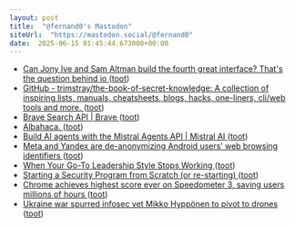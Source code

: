 ```yaml
---
layout: post
title:  "@fernand0's Mastodon"
siteUrl:  "https://mastodon.social/@fernand0"
date:  2025-06-15 01:45:44.673000+00:00
---
```

*  [Can Jony Ive and Sam Altman build the fourth great interface? That's the question behind io ](https://www.fastcompany.com/91341731/jony-ive-sam-altman-build-the-next-great-interface-with-i) ([toot](https://mastodon.social/@fernand0/114684850645953806))
*  [GitHub - trimstray/the-book-of-secret-knowledge: A collection of inspiring lists, manuals, cheatsheets, blogs, hacks, one-liners, cli/web tools and more. ](https://github.com/trimstray/the-book-of-secret-knowledg) ([toot](https://mastodon.social/@fernand0/114682933259910469))
*  [Brave Search API \| Brave ](https://brave.com/search/api) ([toot](https://mastodon.social/@fernand0/114682659640751097))
*  [Albahaca. ](https://avecesunafoto.wordpress.com/2025/06/14/albahaca-8) ([toot](https://mastodon.social/@fernand0/114682497168985587))
*  [Build AI agents with the Mistral Agents API \| Mistral AI ](https://mistral.ai/news/agents-ap) ([toot](https://mastodon.social/@fernand0/114682379989114609))
*  [Meta and Yandex are de-anonymizing Android users’ web browsing identifiers ](https://arstechnica.com/security/2025/06/meta-and-yandex-are-de-anonymizing-android-users-web-browsing-identifiers) ([toot](https://mastodon.social/@fernand0/114682211205061298))
*  [When Your Go-To Leadership Style Stops Working ](https://hbr.org/2025/05/when-your-go-to-leadership-style-stops-workin) ([toot](https://mastodon.social/@fernand0/114682035327955500))
*  [Starting a Security Program from Scratch (or re-starting) ](https://www.philvenables.com/post/starting-a-security-program-from-scratch-or-re-startin) ([toot](https://mastodon.social/@fernand0/114681774138124577))
*  [Chrome achieves highest score ever on Speedometer 3, saving users millions of hours ](https://blog.chromium.org/2025/06/chrome-achieves-highest-score-ever-on.htm) ([toot](https://mastodon.social/@fernand0/114681482645772177))
*  [Ukraine war spurred infosec vet Mikko Hyppönen to pivot to drones ](https://www.theregister.com/2025/06/04/mikko_hypponen_drone) ([toot](https://mastodon.social/@fernand0/114681144344073165))
